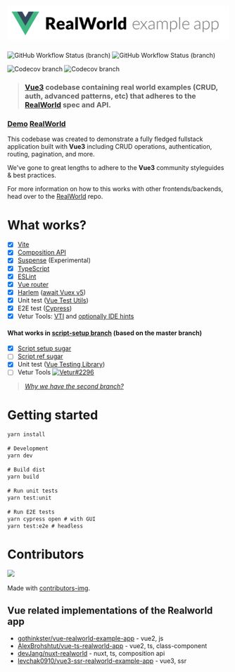 # ![RealWorld Example App](logo.png)

![GitHub Workflow Status (branch)](https://img.shields.io/github/workflow/status/mutoe/vue3-realworld-example-app/Test/master?label=master&logo=github&style=for-the-badge)
![GitHub Workflow Status (branch)](https://img.shields.io/github/workflow/status/mutoe/vue3-realworld-example-app/Test/script-setup?label=script-setup&logo=github&style=for-the-badge)

![Codecov branch](https://img.shields.io/codecov/c/github/mutoe/vue3-realworld-example-app/master?label=master&logo=codecov&style=flat-square)
![Codecov branch](https://img.shields.io/codecov/c/github/mutoe/vue3-realworld-example-app/script-setup?label=script-setup&logo=codecov&style=flat-square)

> ### [Vue3](https://v3.vuejs.org/) codebase containing real world examples (CRUD, auth, advanced patterns, etc) that adheres to the [RealWorld](https://github.com/gothinkster/realworld) spec and API.


### [Demo](https://mutoe.github.io/vue3-realworld-example-app) [RealWorld](https://github.com/gothinkster/realworld)


This codebase was created to demonstrate a fully fledged fullstack application built with **Vue3** including CRUD operations, authentication, routing, pagination, and more.

We've gone to great lengths to adhere to the **Vue3** community styleguides & best practices.

For more information on how to this works with other frontends/backends, head over to the [RealWorld](https://github.com/gothinkster/realworld) repo.

# What works?

- [x] [Vite](https://github.com/vitejs/vite)
- [x] [Composition API](https://composition-api.vuejs.org/)
- [x] [Suspense](https://v3.vuejs.org/guide/component-dynamic-async.html#using-with-suspense) (Experimental)
- [x] [TypeScript](https://www.typescriptlang.org/)
- [x] [ESLint](https://eslint.vuejs.org/)
- [x] [Vue router](https://next.router.vuejs.org/)
- [x] [Harlem](https://github.com/andrewcourtice/harlem) ([await Vuex v5](https://github.com/mutoe/vue3-realworld-example-app/issues/15))
- [x] Unit test ([Vue Test Utils](https://github.com/vuejs/vue-test-utils-next))
- [x] E2E test ([Cypress](https://docs.cypress.io))
- [x] Vetur Tools: [VTI](https://github.com/mutoe/vue3-realworld-example-app/pull/28) and [optionally IDE hints](https://github.com/mutoe/vue3-realworld-example-app/commit/8367f89a99c467d181d9c7f4144deb05cec55210#commitcomment-43957089)

#### What works in [script-setup branch](https://github.com/mutoe/vue3-realworld-example-app/tree/script-setup) (based on the master branch)

- [x] [Script setup sugar](https://github.com/vuejs/rfcs/blob/sfc-improvements/active-rfcs/0000-sfc-script-setup.md)
- [ ] [Script ref sugar](https://github.com/vuejs/rfcs/blob/ref-sugar/active-rfcs/0000-ref-sugar.md)
- [x] Unit test ([Vue Testing Library](https://testing-library.com/docs/vue-testing-library/intro))
- [ ] Vetur Tools [![Vetur#2296](https://img.shields.io/github/issues/detail/state/vuejs/vetur/2296?label=vetur%232296&logo=github&style=flat-square)](https://github.com/vuejs/vetur/issues/2296)

> _[Why we have the second branch?](https://github.com/mutoe/vue3-realworld-example-app/commit/c0c983dba08cb31fc96bbc3eb7f15faf469d0624#commitcomment-47600736)_

# Getting started

```shell script
yarn install

# Development
yarn dev

# Build dist
yarn build

# Run unit tests
yarn test:unit

# Run E2E tests
yarn cypress open # with GUI
yarn test:e2e # headless
```

# Contributors

<a href="https://github.com/mutoe/vue3-realworld-example-app/graphs/contributors">
  <img src="https://contributors-img.web.app/image?repo=mutoe/vue3-realworld-example-app" />
</a>

Made with [contributors-img](https://contributors-img.web.app).

## Vue related implementations of the Realworld app

- [gothinkster/vue-realworld-example-app](https://github.com/gothinkster/vue-realworld-example-app) - vue2, js
- [AlexBrohshtut/vue-ts-realworld-app](https://github.com/AlexBrohshtut/vue-ts-realworld-app) - vue2, ts, class-component
- [devJang/nuxt-realworld](https://github.com/devJang/nuxt-realworld) - nuxt, ts, composition api
- [levchak0910/vue3-ssr-realworld-example-app](https://github.com/levchak0910/vue3-ssr-realworld-example-app) - vue3, ssr

